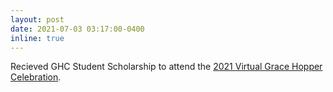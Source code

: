 ```yaml
---
layout: post
date: 2021-07-03 03:17:00-0400
inline: true
---
```


Recieved GHC Student Scholarship to attend the [2021 Virtual Grace Hopper Celebration](https://ghc.anitab.org/).
